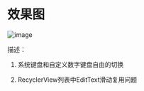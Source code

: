 # 效果图
![image](https://github.com/zd-storehouse/KeyboardDemo/blob/master/rendering.jpg)


描述：

1. 系统键盘和自定义数字键盘自由的切换

2. RecyclerView列表中EditText滑动复用问题
